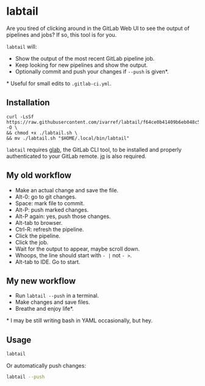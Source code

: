 # labtail

Are you tired of clicking around in the GitLab Web UI to see the output of pipelines
and jobs? If so, this tool is for you.

`labtail` will:

* Show the output of the most recent GitLab pipeline job.
* Keep looking for new pipelines and show the output.
* Optionally commit and push your changes if `--push` is given*.

\* Useful for small edits to `.gitlab-ci.yml`.

## Installation

```
curl -LsSf https://raw.githubusercontent.com/ivarref/labtail/f64ce0b41409b6eb048c55485067f0877534f9a6/labtail.sh -O \
&& chmod +x ./labtail.sh \
&& mv ./labtail.sh "$HOME/.local/bin/labtail"
```

`labtail` requires [glab](https://docs.gitlab.com/editor_extensions/gitlab_cli/),
the GitLab CLI tool, to be installed and properly authenticated to your
GitLab remote. [jq](https://jqlang.org/) is also required.


## My old workflow

* Make an actual change and save the file.
* Alt-0: go to git changes.
* Space: mark file to commit.
* Alt-P: push marked changes.
* Alt-P again: yes, push those changes.
* Alt-tab to browser.
* Ctrl-R: refresh the pipeline.
* Click the pipeline.
* Click the job.
* Wait for the output to appear, maybe scroll down.
* Whoops, the line should start with `- |` not `- >`.
* Alt-tab to IDE. Go to start.

## My new workflow

* Run `labtail --push` in a terminal.
* Make changes and save files.
* Breathe and enjoy life*.

\* I may be still writing bash in YAML occasionally, but hey.

## Usage

```bash
labtail
```

Or automatically push changes:

```bash
labtail --push
```
